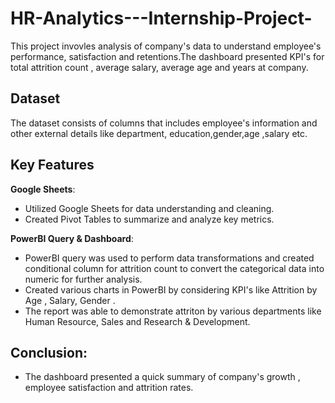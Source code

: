 # HR-Analytics---Internship-Project-
This project invovles analysis of company's data to understand employee's performance, satisfaction and retentions.The dashboard presented KPI's for total attrition count , average salary, average age and years at company.
## Dataset
The dataset consists of columns that includes employee's information and other external details like department, education,gender,age ,salary etc.

## Key Features
**Google Sheets**:
* Utilized Google Sheets for data understanding and cleaning.
* Created Pivot Tables to summarize and analyze key metrics.

**PowerBI Query & Dashboard**:
* PowerBI query was used to perform data transformations and created conditional column  for attrition count to convert the categorical data into numeric for further analysis.
* Created various charts in PowerBI by considering KPI's like Attrition by Age , Salary, Gender .
* The report was able to demonstrate attriton by various departments like Human Resource, Sales and Research & Development.

## Conclusion:
* The dashboard presented a quick summary of company's growth , employee satisfaction and attrition rates.
